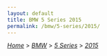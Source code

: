 ```yaml
---
layout: default
title: BMW 5 Series 2015
permalink: /bmw/5-series/2015/
---
```

[*Home*](/) > [*BMW*](/bmw/) > [*5 Series*](/bmw/5-series/) > [*2015*](/bmw/5-series/2015/)
